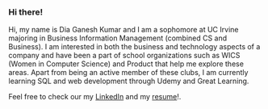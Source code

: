 ### Hi there!
Hi, my name is Dia Ganesh Kumar and I am a sophomore at UC Irvine majoring in Business Information Management (combined CS and Business). I am interested in both the business and technology aspects of a company and have been a part of school organizations such as WICS (Women in Computer Science) and Product that help me explore these areas. Apart from being an active member of these clubs, I am currently learning SQL and web development through Udemy and Great Learning. 

Feel free to check our my [LinkedIn](https://www.linkedin.com/in/dia-ganesh-kumar/) and my [resume](https://docs.google.com/document/d/1THzU1JtmsvotHHQ6XBhoU40bRX3oBhQen-0oW0rKMZ0/edit?usp=sharing)!. 

<!--
**diagk/diagk** is a ✨ _special_ ✨ repository because its `README.md` (this file) appears on your GitHub profile.

Here are some ideas to get you started:

- 🔭 I’m currently working on ...
- 🌱 I’m currently learning ...
- 👯 I’m looking to collaborate on ...
- 🤔 I’m looking for help with ...
- 💬 Ask me about ...
- 📫 How to reach me: ...
- 😄 Pronouns: ...
- ⚡ Fun fact: ...
-->
